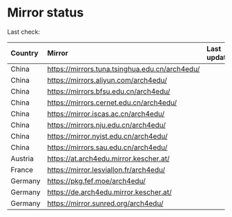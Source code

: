 <script src="./time.js"></script>
# Mirror status
Last check: <script type="text/javascript">localize(1711466273.0328507);</script>

|Country|Mirror|Last update|
|:------|:-----|:----------|
|China|https://mirrors.tuna.tsinghua.edu.cn/arch4edu/|<script type="text/javascript">localize(1711434850);</script>|
|China|https://mirrors.aliyun.com/arch4edu/|<script type="text/javascript">localize(1711434850);</script>|
|China|https://mirrors.bfsu.edu.cn/arch4edu/|<script type="text/javascript">localize(1711434850);</script>|
|China|https://mirrors.cernet.edu.cn/arch4edu/|<script type="text/javascript">localize(1711434850);</script>|
|China|https://mirror.iscas.ac.cn/arch4edu/|<script type="text/javascript">localize(1711434850);</script>|
|China|https://mirrors.nju.edu.cn/arch4edu/|<script type="text/javascript">localize(1711391576);</script>|
|China|https://mirror.nyist.edu.cn/arch4edu/|<script type="text/javascript">localize(1711434850);</script>|
|China|https://mirrors.sau.edu.cn/arch4edu/|<script type="text/javascript">localize(1711434850);</script>|
|Austria|https://at.arch4edu.mirror.kescher.at/|<script type="text/javascript">localize(1711434850);</script>|
|France|https://mirror.lesviallon.fr/arch4edu/|<script type="text/javascript">localize(1711434850);</script>|
|Germany|https://pkg.fef.moe/arch4edu/|<script type="text/javascript">localize(1711434850);</script>|
|Germany|https://de.arch4edu.mirror.kescher.at/|<script type="text/javascript">localize(1711434850);</script>|
|Germany|https://mirror.sunred.org/arch4edu/|<script type="text/javascript">localize(1711434850);</script>|

<script src="./tablefilter/tablefilter.js"></script>
<script src="./table.js"></script>